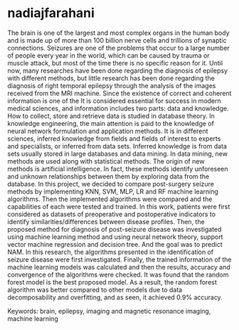 # nadiajfarahani
The brain is one of the largest and most complex organs in the human body and is made up of more than 100 billion nerve cells and trillions of synaptic connections.
Seizures are one of the problems that occur to a large number of people every year in the world, which can be caused by trauma or muscle attack, but most of the time there is no specific reason for it.
Until now, many researches have been done regarding the diagnosis of epilepsy with different methods, but little research has been done regarding the diagnosis of right temporal epilepsy through the analysis of the images received from the MRI machine.
Since the existence of correct and coherent information is one of the It is considered essential for success in modern medical sciences, and information includes two parts: data and knowledge. How to collect, store and retrieve data is studied in database theory.
In knowledge engineering, the main attention is paid to the knowledge of neural network formulation and application methods.
It is in different sciences, inferred knowledge from fields and fields of interest to experts and specialists, or inferred from data sets.
Inferred knowledge is from data sets usually stored in large databases and data mining.
In data mining, new methods are used along with statistical methods. The origin of new methods is artificial intelligence.
In fact, these methods identify unforeseen and unknown relationships between them by exploring data from the database.
In this project, we decided to compare post-surgery seizure methods by implementing KNN, SVM, MLP, LR and RF machine learning algorithms.
Then the implemented algorithms were compared and the capabilities of each were tested and trained.
In this work, patients were first considered as datasets of preoperative and postoperative indicators to identify similarities/differences between disease profiles.
Then, the proposed method for diagnosis of post-seizure disease was investigated using machine learning method and using neural network theory, support vector machine regression and decision tree.
And the goal was to predict NAM. In this research, the algorithms presented in the identification of seizure disease were first investigated.
Finally, the trained information of the machine learning models was calculated and then the results, accuracy and convergence of the algorithms were checked.
It was found that the random forest model is the best proposed model.
As a result, the random forest algorithm was better compared to other models due to data decomposability and overfitting, and as seen, it achieved 0.9% accuracy.

Keywords: brain, epilepsy, imaging and magnetic resonance imaging, machine learning
